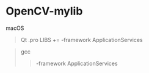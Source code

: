 # OpenCV-mylib

macOS
>Qt .pro
  LIBS += -framework ApplicationServices

>gcc
>> -framework ApplicationServices

